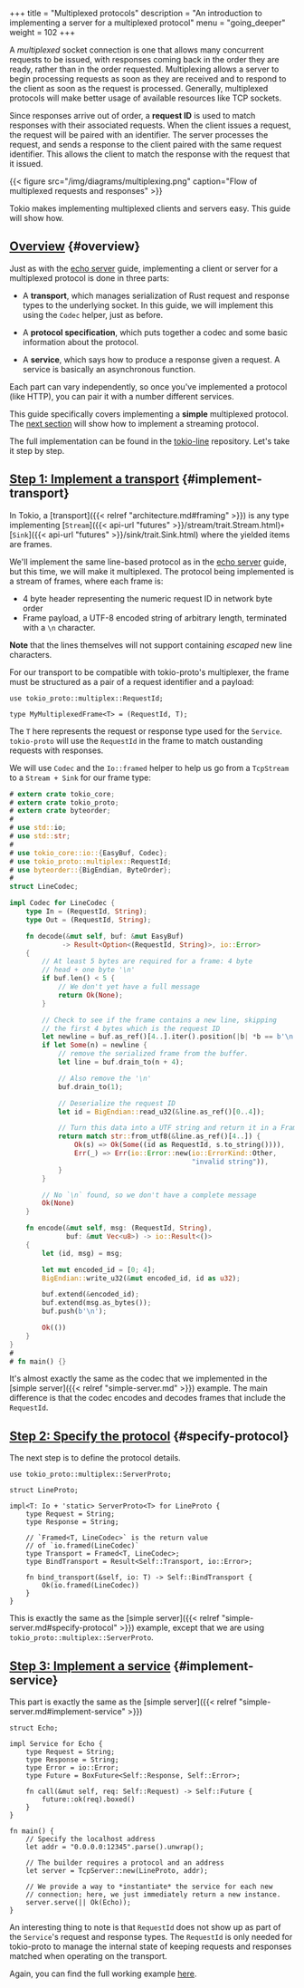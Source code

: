 +++
title = "Multiplexed protocols"
description = "An introduction to implementing a server for a multiplexed protocol"
menu = "going_deeper"
weight = 102
+++

A *multiplexed* socket connection is one that allows many concurrent requests to
be issued, with responses coming back in the order they are ready, rather than
in the order requested. Multiplexing allows a server to begin processing
requests as soon as they are received and to respond to the client as soon as
the request is processed. Generally, multiplexed protocols will make better
usage of available resources like TCP sockets.

Since responses arrive out of order, a **request ID** is used to match
responses with their associated requests. When the client issues a request, the
request will be paired with an identifier. The server processes the request, and
sends a response to the client paired with the same request identifier. This
allows the client to match the response with the request that it issued.

{{< figure src="/img/diagrams/multiplexing.png"
caption="Flow of multiplexed requests and responses" >}}

Tokio makes implementing multiplexed clients and servers easy. This
guide will show how.

## [Overview](#overview) {#overview}

Just as with the [echo server](../../getting-started/simple-server) guide,
implementing a client or server for a multiplexed protocol is done in three
parts:

- A **transport**, which manages serialization of Rust request and response
  types to the underlying socket. In this guide, we will implement this using
  the `Codec` helper, just as before.

- A **protocol specification**, which puts together a codec and some basic
  information about the protocol.

- A **service**, which says how to produce a response given a request. A
  service is basically an asynchronous function.

Each part can vary independently, so once you've implemented a protocol
(like HTTP), you can pair it with a number different services.

This guide specifically covers implementing a **simple** multiplexed protocol.
The [next section](../streaming) will show how to implement a streaming protocol.

The full implementation can be found in the
[tokio-line](https://github.com/tokio-rs/tokio-line/blob/master/multiplexed/src/lib.rs)
repository. Let's take it step by step.

## [Step 1: Implement a transport](#implement-transport) {#implement-transport}

In Tokio, a [transport]({{< relref "architecture.md#framing" >}}) is any type
implementing [`Stream`]({{< api-url "futures" >}}/stream/trait.Stream.html)` +
`[`Sink`]({{< api-url "futures" >}}/sink/trait.Sink.html) where the yielded
items are frames.

We'll implement the same line-based protocol as in the
[echo server](../../getting-started/simple-server) guide, but this time, we will
make it multiplexed. The protocol being implemented is a stream of frames, where
each frame is:

* 4 byte header representing the numeric request ID in network byte order
* Frame payload, a UTF-8 encoded string of arbitrary length, terminated with a
  `\n` character.

**Note** that the lines themselves will not support containing *escaped* new
line characters.

For our transport to be compatible with tokio-proto's multiplexer, the frame
must be structured as a pair of a request identifier and a payload:

```rust,ignore
use tokio_proto::multiplex::RequestId;

type MyMultiplexedFrame<T> = (RequestId, T);
```

The `T` here represents the request or response type used for the `Service`.
`tokio-proto` will use the `RequestId` in the frame to match oustanding requests
with responses.

We will use `Codec` and the `Io::framed` helper to help us go from a `TcpStream`
to a `Stream + Sink` for our frame type:

```rust
# extern crate tokio_core;
# extern crate tokio_proto;
# extern crate byteorder;
#
# use std::io;
# use std::str;
#
# use tokio_core::io::{EasyBuf, Codec};
# use tokio_proto::multiplex::RequestId;
# use byteorder::{BigEndian, ByteOrder};
#
struct LineCodec;

impl Codec for LineCodec {
    type In = (RequestId, String);
    type Out = (RequestId, String);

    fn decode(&mut self, buf: &mut EasyBuf)
             -> Result<Option<(RequestId, String)>, io::Error>
    {
        // At least 5 bytes are required for a frame: 4 byte
        // head + one byte '\n'
        if buf.len() < 5 {
            // We don't yet have a full message
            return Ok(None);
        }

        // Check to see if the frame contains a new line, skipping
        // the first 4 bytes which is the request ID
        let newline = buf.as_ref()[4..].iter().position(|b| *b == b'\n');
        if let Some(n) = newline {
            // remove the serialized frame from the buffer.
            let line = buf.drain_to(n + 4);

            // Also remove the '\n'
            buf.drain_to(1);

            // Deserialize the request ID
            let id = BigEndian::read_u32(&line.as_ref()[0..4]);

            // Turn this data into a UTF string and return it in a Frame.
            return match str::from_utf8(&line.as_ref()[4..]) {
                Ok(s) => Ok(Some((id as RequestId, s.to_string()))),
                Err(_) => Err(io::Error::new(io::ErrorKind::Other,
                                             "invalid string")),
            }
        }

        // No `\n` found, so we don't have a complete message
        Ok(None)
    }

    fn encode(&mut self, msg: (RequestId, String),
              buf: &mut Vec<u8>) -> io::Result<()>
    {
        let (id, msg) = msg;

        let mut encoded_id = [0; 4];
        BigEndian::write_u32(&mut encoded_id, id as u32);

        buf.extend(&encoded_id);
        buf.extend(msg.as_bytes());
        buf.push(b'\n');

        Ok(())
    }
}
#
# fn main() {}
```

It's almost exactly the same as the codec that we implemented in the [simple
server]({{< relref "simple-server.md" >}}) example. The main difference is
that the codec encodes and decodes frames that include the `RequestId`.

## [Step 2: Specify the protocol](#specify-protocol) {#specify-protocol}

The next step is to define the protocol details.

```rust,ignore
use tokio_proto::multiplex::ServerProto;

struct LineProto;

impl<T: Io + 'static> ServerProto<T> for LineProto {
    type Request = String;
    type Response = String;

    // `Framed<T, LineCodec>` is the return value
    // of `io.framed(LineCodec)`
    type Transport = Framed<T, LineCodec>;
    type BindTransport = Result<Self::Transport, io::Error>;

    fn bind_transport(&self, io: T) -> Self::BindTransport {
        Ok(io.framed(LineCodec))
    }
}
```

This is exactly the same as the [simple
server]({{< relref "simple-server.md#specify-protocol" >}}) example, except
that we are using `tokio_proto::multiplex::ServerProto`.

## [Step 3: Implement a service](#implement-service) {#implement-service}

This part is exactly the same as the [simple
server]({{< relref "simple-server.md#implement-service" >}})

```rust,ignore
struct Echo;

impl Service for Echo {
    type Request = String;
    type Response = String;
    type Error = io::Error;
    type Future = BoxFuture<Self::Response, Self::Error>;

    fn call(&mut self, req: Self::Request) -> Self::Future {
        future::ok(req).boxed()
    }
}

fn main() {
    // Specify the localhost address
    let addr = "0.0.0.0:12345".parse().unwrap();

    // The builder requires a protocol and an address
    let server = TcpServer::new(LineProto, addr);

    // We provide a way to *instantiate* the service for each new
    // connection; here, we just immediately return a new instance.
    server.serve(|| Ok(Echo));
}
```

An interesting thing to note is that `RequestId` does not show up as part of the
`Service`'s request and response types. The `RequestId` is only needed for
tokio-proto to manage the internal state of keeping requests and responses
matched when operating on the transport.

Again, you can find the full working example
[here](https://github.com/tokio-rs/tokio-line/tree/master/multiplexed).
